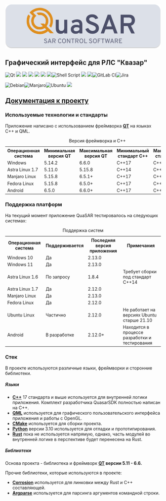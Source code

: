 ![](docs/images/logo_header.svg)

## Графический интерфейс для РЛС "Квазар"

![Qt](https://img.shields.io/badge/Qt-%23217346.svg?style=for-the-badge&logo=Qt&logoColor=white) ![](https://img.shields.io/badge/C-00599C?style=for-the-badge&logo=c&logoColor=white) ![](https://img.shields.io/badge/C%2B%2B-00599C?style=for-the-badge&logo=c%2B%2B&logoColor=white) ![](https://img.shields.io/badge/CMake-064F8C?style=for-the-badge&logo=cmake&logoColor=white) ![](https://img.shields.io/badge/OpenGL-FFFFFF?style=for-the-badge&logo=opengl) ![](https://img.shields.io/badge/JavaScript-323330?style=for-the-badge&logo=javascript&logoColor=F7DF1E) ![](https://img.shields.io/badge/Python-FFD43B?style=for-the-badge&logo=python&logoColor=blue)![Shell Script](https://img.shields.io/badge/shell_script-%23121011.svg?style=for-the-badge&logo=gnu-bash&logoColor=white) ![](https://img.shields.io/badge/Figma-F24E1E?style=for-the-badge&logo=figma&logoColor=white) ![](https://img.shields.io/badge/OpenStreetMap-7EBC6F?style=for-the-badge&logo=OpenStreetMap&logoColor=white)![GitLab CI](https://img.shields.io/badge/gitlab%20ci-%23181717.svg?style=for-the-badge&logo=gitlab&logoColor=white)![Jira](https://img.shields.io/badge/jira-%230A0FFF.svg?style=for-the-badge&logo=jira&logoColor=white)<br>

![Debian](https://img.shields.io/badge/Debian-D70A53?style=for-the-badge&logo=debian&logoColor=white)![Manjaro](https://img.shields.io/badge/Manjaro-35BF5C?style=for-the-badge&logo=Manjaro&logoColor=white)![Ubuntu](https://img.shields.io/badge/Ubuntu-E95420?style=for-the-badge&logo=ubuntu&logoColor=white) ![](https://img.shields.io/badge/Windows-0078D6?style=for-the-badge&logo=windows&logoColor=white)

## [Документация к проекту](https://whs31.github.io/quasar-software/index.html)

### Используемые технологии и стандарты
Приложение написано с использованием фреймворка **[QT](https://www.qt.io)** на языках С++ и QML.

<table>
<caption id="multi_row">Версия фреймворка и С++</caption>
<tr><th>Операционная система    <th>Минимальная версия QT  <th>Максимальная версия QT   <th>Минимальный стандарт C++   <th>Максимальный стандарт С++
<tr><td>Windows            </td><td>5.14.2            </td><td>6.6.0               </td><td>С++17                 </td><td>С++23 и выше          </td></tr>
<tr><td>Astra Linux 1.7    </td><td>5.11.0            </td><td>5.15.8              </td><td>С++14                 </td><td>С++17                 </td></tr>
<tr><td>Manjaro Linux      </td><td>5.15.8            </td><td>6.5.1+              </td><td>C++17                 </td><td>C++23 и выше          </td></tr>
<tr><td>Fedora Linux       </td><td>5.15.8            </td><td>6.5.0+              </td><td>C++17                 </td><td>C++23 и выше          </td></tr>
<tr><td>Android            </td><td>6.5.0             </td><td>6.6.0+              </td><td>C++17                 </td><td>C++20                 </td></tr>
</table>

### Поддержка платформ
На текущий момент приложение QuaSAR тестировалось на следующих системах:
<table>
<caption id="multi_row">Поддержка систем</caption>
<tr><th>Операционная система    <th>Поддерживается   <th>Последняя версия приложения   <th>Примечания
<tr><td>Windows 10         </td><td>Да          </td><td>2.13.0                   </td><td>                                                 </tr>
<tr><td>Windows 11         </td><td>Да          </td><td>2.13.0                   </td><td>                                                 </tr>
<tr><td>Astra Linux 1.6    </td><td>По запросу  </td><td>1.8.4                    </td><td>Требует сборки под стандарт C++14                </tr>
<tr><td>Astra Linux 1.7    </td><td>Да          </td><td>2.12.0                   </td><td>                                                 </tr>
<tr><td>Manjaro Linux      </td><td>Да          </td><td>2.13.0                   </td><td>                                                 </tr>
<tr><td>Fedora Linux       </td><td>Да          </td><td>2.12.0                   </td><td>                                                 </tr>
<tr><td>Ubuntu Linux       </td><td>Частично    </td><td>2.12.0                   </td><td>Не работает на версиях Ubuntu старше 21.10       </tr>
<tr><td>Android            </td><td>В разработке</td><td>2.12.0+                  </td><td>Находится в процессе разработки и тестирования   </tr>
</table>


### Стек
В проекте используются различные языки, фреймворки и сторонние библиотеки.
##### Языки
- **[C++](https://ru.wikipedia.org/wiki/C%2B%2B)** 17 стандарта и выше используется для внутренней логики приложения. Комплект разработчика QuasarSDK полностью написан на C++.
- **[QML](https://doc.qt.io/qt-6/qtqml-index.html)** используется для графического пользовательского интерфейса приложения и работы с OpenGL.
- **[CMake](https://cmake.org)** используется для сборки проекта.
- **[Python](https://www.python.org)** версии 3.10 используется для отладки и прототипирования.
- **[Rust](https://www.rust-lang.org)** пока не используется напрямую, однако, часть модулей во внутренней логике в перспективе будет перенесена на Rust.

##### Библиотеки
Основа проекта - библиотека и фреймворк **[QT](https://www.qt.io) версии 5.11 - 6.6.**

Прочие библиотеки, которые используются в проекте:
- **[Corrosion](https://github.com/corrosion-rs/corrosion)** используется для линковки между Rust и C++ составляющей.
- **[Argparse](https://github.com/cofyc/argparse)** используется для парсинга аргументов командной строки.

